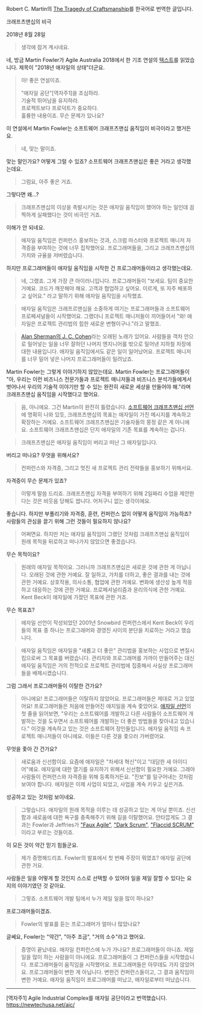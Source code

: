 Robert C. Martin의 [The Tragedy of Craftsmanship](https://blog.cleancoder.com/uncle-bob/2018/08/28/CraftsmanshipMovement.html)를 한국어로 번역한 글입니다.

크래프츠맨십의 비극

2018년 8월 28일

> 생각에 잠겨 계시네요.

네, 방금 Martin Fowler가 Agile Australia 2018에서 한 기조 연설의 [텍스트](https://martinfowler.com/articles/agile-aus-2018.html)를 읽었습니다. 제목이 "2018년 애자일의 상태"더군요.

> 아! 좋은 연설이죠.
> 
> "애자일 공단"[역자주1]을 조심하라.  
> 기술적 뛰어남을 유지하라.  
> 프로젝트보다 프로덕트가 중요하다.  
> 훌륭한 내용이죠. 무슨 문제가 있나요?

이 연설에서 Martin Fowler는 소프트웨어 크래프츠맨십 움직임이 비극이라고 했거든요.

> 네, 맞는 말이죠.

맞는 말인가요? 어떻게 그럴 수 있죠? 소프트웨어 크래프츠맨십은 좋은 거라고 생각했는데요.

> 그럼요, 아주 좋은 거죠.

그렇다면 왜...?

> 크래프츠맨십의 이상을 촉발시키는 것은 애자일 움직임이 했어야 하는 일인데 끔찍하게 실패했다는 것이 비극인 거죠.

이해가 안 되네요.

> 애자일 움직임은 컨퍼런스 홍보하는 것과, 스크럼 마스터와 프로젝트 매니저 자격증을 부여하는 것에 너무 집착했어요. 프로그래머들을, 그리고 크래프츠맨십의 가치와 규율을 저버렸습니다.

하지만 프로그래머들이 애자일 움직임을 시작한 건 프로그래머들이라고 생각했는데요.

> 네, 그랬죠. 그게 가장 큰 아이러니입니다. 프로그래머들이 "보세요. 팀이 중요한 거예요. 코드가 깨끗해야 해요. 고객과 협업하고 싶어요. 이르게, 또 자주 배포하고 싶어요." 라고 말하기 위해  애자일 움직임을 시작했죠.

> 애자일 움직임은 크래프르맨십을 소중하게 여기는 프로그래머들과 소프트웨어 프로페셔널들이 시작했어요. 그랬더니 프로젝트 매니저들이 끼어들어서 "와! 애자일은 프로젝트 관리법의 힙한 새로운 변형이구나."라고 말했죠.

> [Alan Sherman의 J. C. Cohen](https://www.youtube.com/watch?v=almHNoCGiYc)라는 오래된 노래가 있어요. 사람들을 객차 안으로 밀어넣는 일을 너무 잘하던 나머지 엔지니어를 밖으로 밀어낸 지하철 차장에 대한 내용입니다. 애자일 움직임에서도 같은 일이 일어났어요. 프로젝트 매니저를 너무 밀어 넣은 나머지 프로그래머들이 밀려났죠.

Martin Fowler는 그렇게 이야기하지 않았는데요. Martin Fowler는 프로그래머들이 "아, 우리는 이런 비즈니스 전문가들과 프로젝트 매니저들과 비즈니스 분석가들에게서 벗어나서 우리의 기술적 이야기만 할 수 있는 완전히 새로운 세상을 만들어야 해."라며 크래프츠맨십 움직임을 시작했다고 했어요.

> 음, 아니에요. 그건 Martin이 완전히 틀렸습니다. [소프트웨어 크래프츠맨십 선언](http://manifesto.softwarecraftsmanship.org/)에 명확히 나와 있듯, 크래프츠맨십의 목표는 애자일이 가진 메시지를 계속하고 확장하는 거예요. 소프트웨어 크래프츠맨십은 기술자들의 몽정 같은 게 아니에요. 소프트웨어 크래프츠맨십은 단지 애자일의 기존 목표를 계속하는 겁니다.

> 크래프츠맨십은 애자일 움직임이 버리고 떠난 그 애자일입니다.

버리고 떠나요? 무엇을 위해서요?

> 컨퍼런스와 자격증, 그리고 멋진 새 프로젝트 관리 전략들을 홍보하기 위해서요.

자격증이 무슨 문제가 있죠?

> 이렇게 말씀 드리죠. 크래프츠맨십 자격을 부여하기 위해 2일짜리 수업을 제안한다는 것은 비웃음 당해도 쌉니다. 어처구니 없는 생각이에요.

좋습니다. 하지만 부풀리기와 자격증, 훈련, 컨퍼런스 없이 어떻게 움직임이 가능하죠? 사람들의 관심을 끌기 위해 그런 것들이 필요하지 않나요?

> 어쩌면요. 하지만 저는 애자일 움직임이 그랬던 것처럼 크래프츠맨십 움직임이 원래 목적을 뒤로하고 떠나가지 않았으면 좋겠습니다.

무슨 목적이요?

> 원래의 애자일 목적이요. 그러니까 크래프츠맨십은 새로운 것에 관한 게 아닙니다. 오래된 것에 관한 거예요. 잘 일하고, 가치를 더하고, 좋은 결과를 내는 것에 관한 거예요. 상호작용, 의사소통, 협업에 관한 거예요. 변화에 생산성 높게 적응하고 대응하는 것에 관한 거예요. 프로페셔널리즘과 윤리의식에 관한 거예요. Kent Beck이 애자일에 가졌던 목표에 관한 거죠.

무슨 목표죠?

> 애자일 선언이 작성되었던 2001년 Snowbird 컨퍼런스에서 Kent Beck이 우리들의 목표 중 하나는 프로그래머와 경영진 사이의 분단을 치료하는 거라고 했습니다.

> 애자일 움직임은 애자일을 "새롭고 더 좋은" 관리법을 홍보하는 사업으로 변질시킴으로써 그 목표를 버렸습니다. 관리자와 프로그래머를 가까이 만들어주는 대신 애자일 움직임은 거의 전적으로 프로젝트 관리법에 집중해서 사실상 프로그래머들을 배제시켰습니다.

그럼 그래서 프로그래머들이 이탈한 건가요?

> 아니에요! 프로그래머들은 이탈하지 않았어요. 프로그래머들은 제대로 가고 있었어요! 프로그래머들은 처음에 만들어진 애지일을 계속 좇았어요. [애자일 선언](http://agilemanifesto.org/)의 첫 줄을 읽어보면, "우리는 소프트웨어를 개발하고 다른 사람들이 소프트웨어 개발하는 것을 도우면서 소프트웨어를 개발하는 더 좋은 방법들을 찾아내고 있습니다." 이것을 계속하고 있는 것은 소프트웨어 장인들입니다. 애자일 움직임 속 프로젝트 매니저들이 아니에요. 이들은 다른 것을 좇으러 가버렸어요.

무엇을 좇아 간 건가요?

> 새로움과 신선함이요. 요즘에 애자일은 "차세대 혁신"이고 "대담한 새 아이디어"예요. 애자일에 대한 열기를 유지하기 위해서 신선함이 필요한 거예요. 그래야 사람들이 컨퍼런스와 자격증을 위해 등록하거든요. "진보"를 일구어내는 것처럼 보여야 합니다. 애자일은 이제 사업이 되었고, 사업을 계속 키우고 싶은거죠.

성공하고 있는 것처럼 보이네요.

> 그렇습니다. 애자일의 원래 목적을 이루는 데 성공하고 있는 게 아닐 뿐이죠. 신선함과 새로움에 대한 욕구를 충족해주기 위해 길을 이탈했어요. 안타깝게도 그 결과는 Fowler과 Jeffries가 ["Faux Agile"](https://ronjeffries.com/articles/018-01ff/abandon-1/), ["Dark Scrum"](https://ronjeffries.com/articles/016-09ff/defense/), ["Flaccid SCRUM"](https://martinfowler.com/bliki/FlaccidScrum.html) 이라고 부르는 것들이죠.

이 모든 것이 약간 믿기 힘들군요.

> 제가 증명해드리죠. Fowler의 발표에서 첫 번째 주장이 뭐였죠? 애자일 공단에 관한 거요.

사람들은 일을 어떻게 할 것인지 스스로 선택할 수 있어야 일을 제일 잘할 수 있다는 요지의 이야기였던 것 같아요.

> 그렇죠. 소프트웨어 개발 팀에서 누가 제일 일을 많이 하나요?

프로그래머들이겠죠.

> Fowler의 발표를 듣는 프로그래머가 얼마나 많았나요?

글쎄요, Fowler는 "약간", "아주 조금", "거의 소수"라고 했어요.

> 증명이 끝났네요. 애자일 컨퍼런스에 누가 가나요? 프로그래머들이 아니죠. 제일 일을 많이 하는 사람을이 아니에요. 프로그래머들이 그 컨퍼런스들을 시작했습니다. 프로그래머들이 움직임을 시작했어요. 프로그래머들은 아무데도 가지 않았어요. 프로그래머들이 변한 게 아닙니다. 변한건 컨퍼런스들이고, 그 결과 움직임이 변한 거예요. 애자일 움직임이 프로그래머를 떠났고, 애자일로부터 떠났습니다.

---

[역자주1] Agile Industrial Complex를 애자일 공단이라고 번역했습니다. https://newtechusa.net/aic/
